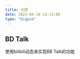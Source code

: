 ```yaml
---
title: 大饼
date: 2023-04-18 13:13:08
type: "bigpie"
---
```


## BD Talk

使用bilibili动态来实现BB Talk的功能

